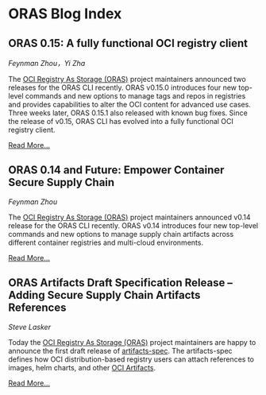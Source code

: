 # ORAS Blog Index

<h2>ORAS 0.15: A fully functional OCI registry client</h2>

_Feynman Zhou，Yi Zha_

The [OCI Registry As Storage (ORAS)](https://oras.land/) project maintainers announced two releases for the ORAS CLI recently. ORAS v0.15.0 introduces four new top-level commands and new options to manage tags and repos in registries and provides capabilities to alter the OCI content for advanced use cases. Three weeks later, ORAS 0.15.1 also released with known bug fixes. Since the release of v0.15, ORAS CLI has evolved into a fully functional OCI registry client.

[Read More...][3]

  [3]: oras-0.15-a-fully-functional-registry-client.md

<h2>ORAS 0.14 and Future: Empower Container Secure Supply Chain</h2>

_Feynman Zhou_

The [OCI Registry As Storage (ORAS)](https://oras.land/) project maintainers announced v0.14 release for the ORAS CLI recently. ORAS v0.14 introduces four new top-level commands and new options to manage supply chain artifacts across different container registries and multi-cloud environments. 

[Read More...][2]

  [2]: oras-0.14-and-future.md


<h2>ORAS Artifacts Draft Specification Release – Adding Secure Supply Chain Artifacts References </h2>

_Steve Lasker_

Today the [OCI Registry As Storage (ORAS)](https://oras.land/) project maintainers are happy to announce the first draft release of [artifacts-spec]( https://github.com/oras-project/artifacts-spec/releases/tag/1.0.0-draft.1). The artifacts-spec defines how OCI distribution-based registry users can attach references to images, helm charts, and other [OCI Artifacts]( https://github.com/opencontainers/artifacts).  

[Read More...][1]

  [1]: oras-artifacts-draft-specification-release.md
